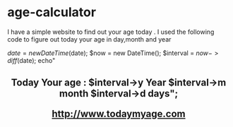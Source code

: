 # age-calculator
I have a simple website to find out your age today .
I used the following code to figure out today your age in day,month and year

 $date = new DateTime($date);
 $now = new DateTime();
 $interval = $now->diff($date);
 echo"<h2 align=center>Today Your age : $interval->y Year $interval->m month  $interval->d days";

http://www.todaymyage.com
